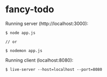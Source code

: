 # fancy-todo

Running server (http://localhost:3000): <br/>
```
$ node app.js

// or 

$ nodemon app.js
```

Running client (localhost:8080): <br/>
```
$ live-server --host=localhost --port=8080
```